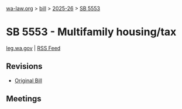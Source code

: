 [wa-law.org](/) > [bill](/bill/) > [2025-26](/bill/2025-26/) > [SB 5553](/bill/2025-26/sb/5553/)

# SB 5553 - Multifamily housing/tax
[leg.wa.gov](https://app.leg.wa.gov/billsummary?BillNumber=5553&Year=2025&Initiative=false) | [RSS Feed](./rss.xml)

## Revisions
* [Original Bill](1/)

## Meetings